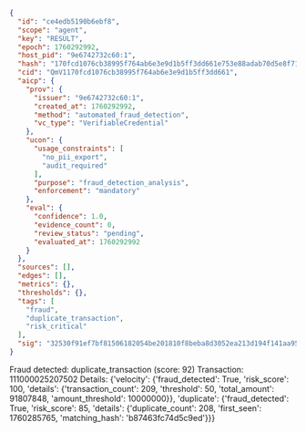 ```json
{
  "id": "ce4edb5190b6ebf8",
  "scope": "agent",
  "key": "RESULT",
  "epoch": 1760292992,
  "host_pid": "9e6742732c60:1",
  "hash": "170fcd1076cb38995f764ab6e3e9d1b5ff3dd661e753e88adab70d5e8f71a26b",
  "cid": "QmV1170fcd1076cb38995f764ab6e3e9d1b5ff3dd661",
  "aicp": {
    "prov": {
      "issuer": "9e6742732c60:1",
      "created_at": 1760292992,
      "method": "automated_fraud_detection",
      "vc_type": "VerifiableCredential"
    },
    "ucon": {
      "usage_constraints": [
        "no_pii_export",
        "audit_required"
      ],
      "purpose": "fraud_detection_analysis",
      "enforcement": "mandatory"
    },
    "eval": {
      "confidence": 1.0,
      "evidence_count": 0,
      "review_status": "pending",
      "evaluated_at": 1760292992
    }
  },
  "sources": [],
  "edges": [],
  "metrics": {},
  "thresholds": {},
  "tags": [
    "fraud",
    "duplicate_transaction",
    "risk_critical"
  ],
  "sig": "32530f91ef7bf81506182054be201810f8beba8d3052ea213d194f141aa953f6"
}
```

Fraud detected: duplicate_transaction (score: 92)
Transaction: 111000025207502
Details: {'velocity': {'fraud_detected': True, 'risk_score': 100, 'details': {'transaction_count': 209, 'threshold': 50, 'total_amount': 91807848, 'amount_threshold': 10000000}}, 'duplicate': {'fraud_detected': True, 'risk_score': 85, 'details': {'duplicate_count': 208, 'first_seen': 1760285765, 'matching_hash': 'b87463fc74d5c9ed'}}}